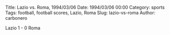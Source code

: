 Title: Lazio vs. Roma, 1994/03/06
Date: 1994/03/06 00:00
Category: sports
Tags: football, football scores, Lazio, Roma
Slug: lazio-vs-roma
Author: carbonero


Lazio 1 - 0 Roma
